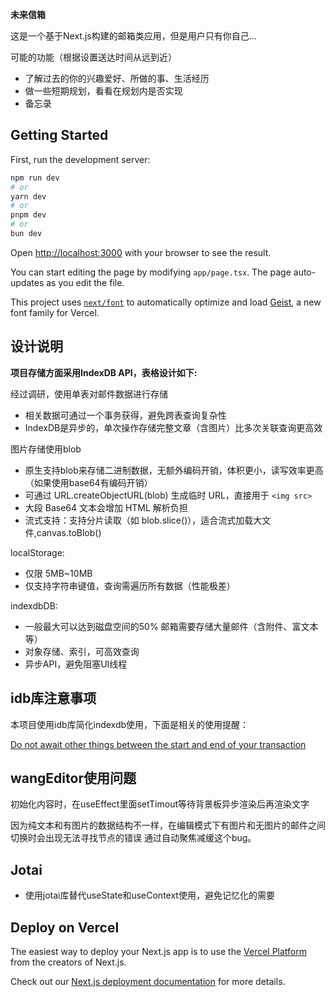 **未来信箱**

这是一个基于Next.js构建的邮箱类应用，但是用户只有你自己...

可能的功能（根据设置送达时间从远到近）
  - 了解过去的你的兴趣爱好、所做的事、生活经历
  - 做一些短期规划，看看在规划内是否实现
  - 备忘录

## Getting Started

First, run the development server:

```bash
npm run dev
# or
yarn dev
# or
pnpm dev
# or
bun dev
```

Open [http://localhost:3000](http://localhost:3000) with your browser to see the result.

You can start editing the page by modifying `app/page.tsx`. The page auto-updates as you edit the file.

This project uses [`next/font`](https://nextjs.org/docs/app/building-your-application/optimizing/fonts) to automatically optimize and load [Geist](https://vercel.com/font), a new font family for Vercel.

## 设计说明

**项目存储方面采用IndexDB API，表格设计如下:**

经过调研，使用单表对邮件数据进行存储
  - 相关数据可通过一个事务获得，避免跨表查询复杂性
  - IndexDB是异步的，单次操作存储完整文章（含图片）比多次关联查询更高效

图片存储使用blob
  - 原生支持blob来存储二进制数据，无额外编码开销，体积更小，读写效率更高（如果使用base64有编码开销）
  - 可通过 URL.createObjectURL(blob) 生成临时 URL，直接用于 ```<img src>```
  - 大段 Base64 文本会增加 HTML 解析负担
  - 流式支持：支持分片读取（如 blob.slice()），适合流式加载大文件,canvas.toBlob()

localStorage: 
  - 仅限 5MB~10MB
  - 仅支持字符串键值，查询需遍历所有数据（性能极差）

indexdbDB: 
  - 一般最大可以达到磁盘空间的50% 邮箱需要存储大量邮件（含附件、富文本等）
  - 对象存储、索引，可高效查询
  - 异步API，避免阻塞UI线程

## idb库注意事项

本项目使用idb库简化indexdb使用，下面是相关的使用提醒：

[Do not await other things between the start and end of your transaction](https://www.npmjs.com/package/idb?activeTab=readme#general-enhancements)

## wangEditor使用问题

初始化内容时，在useEffect里面setTimout等待背景板异步渲染后再渲染文字

因为纯文本和有图片的数据结构不一样，在编辑模式下有图片和无图片的邮件之间切换时会出现无法寻找节点的错误
通过自动聚焦减缓这个bug。

## Jotai
- 使用jotai库替代useState和useContext使用，避免记忆化的需要

## Deploy on Vercel

The easiest way to deploy your Next.js app is to use the [Vercel Platform](https://vercel.com/new?utm_medium=default-template&filter=next.js&utm_source=create-next-app&utm_campaign=create-next-app-readme) from the creators of Next.js.

Check out our [Next.js deployment documentation](https://nextjs.org/docs/app/building-your-application/deploying) for more details.
